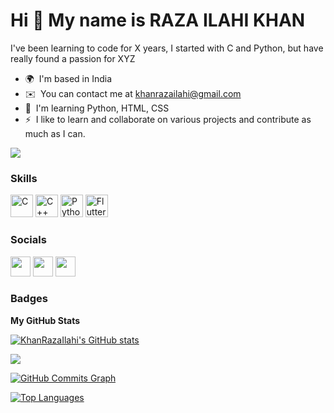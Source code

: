 Hi 👋 My name is RAZA ILAHI KHAN
================================

I've been learning to code for X years, I started with C and Python, but have really found a passion for XYZ

* 🌍  I'm based in India
* ✉️  You can contact me at [khanrazailahi@gmail.com](mailto:khanrazailahi@gmail.com)
* 🧠  I'm learning Python, HTML, CSS
* ⚡  I like to learn and collaborate on various projects and contribute as much as I can.

<a href="https://www.github.com/KhanRazaIlahi" target="_blank" rel="noreferrer"><img
src="https://img.shields.io/github/followers/KhanRazaIlahi?logo=github&style=for-the-badge&color=0891b2&labelColor=1c1917" /></a>

### Skills

<p align="left">
<a href="https://docs.microsoft.com/en-us/cpp/?view=msvc-170" target="_blank" rel="noreferrer"><img src="https://raw.githubusercontent.com/danielcranney/readme-generator/main/public/icons/skills/c-colored.svg" width="36" height="36" alt="C" /></a>
<a href="https://docs.microsoft.com/en-us/cpp/?view=msvc-170" target="_blank" rel="noreferrer"><img src="https://raw.githubusercontent.com/danielcranney/readme-generator/main/public/icons/skills/cplusplus-colored.svg" width="36" height="36" alt="C++" /></a>
<a href="https://www.python.org/" target="_blank" rel="noreferrer"><img src="https://raw.githubusercontent.com/danielcranney/readme-generator/main/public/icons/skills/python-colored.svg" width="36" height="36" alt="Python" /></a>
<a href="https://flutter.dev/" target="_blank" rel="noreferrer"><img src="https://raw.githubusercontent.com/danielcranney/readme-generator/main/public/icons/skills/flutter-colored.svg" width="36" height="36" alt="Flutter" /></a>
</p>


### Socials

<p align="left"> <a href="https://www.github.com/KhanRazaIlahi" target="_blank" rel="noreferrer"><img src="https://raw.githubusercontent.com/danielcranney/readme-generator/main/public/icons/socials/github.svg" width="32" height="32" /></a> <a href="http://www.instagram.com/its.khan12__" target="_blank" rel="noreferrer"><img src="https://raw.githubusercontent.com/danielcranney/readme-generator/main/public/icons/socials/instagram.svg" width="32" height="32" /></a> <a href="https://www.linkedin.com/in/raza-ilahi-khan" target="_blank" rel="noreferrer"><img src="https://raw.githubusercontent.com/danielcranney/readme-generator/main/public/icons/socials/linkedin.svg" width="32" height="32" /></a></p>

### Badges

<b>My GitHub Stats</b>

<a href="http://www.github.com/KhanRazaIlahi"><img src="https://github-readme-stats.vercel.app/api?username=KhanRazaIlahi&show_icons=true&hide=&count_private=true&title_color=0891b2&text_color=ffffff&icon_color=0891b2&bg_color=1c1917&hide_border=true&show_icons=true" alt="KhanRazaIlahi's GitHub stats" /></a>

<a href="http://www.github.com/KhanRazaIlahi"><img src="https://github-readme-streak-stats.herokuapp.com/?user=KhanRazaIlahi&stroke=ffffff&background=1c1917&ring=0891b2&fire=0891b2&currStreakNum=ffffff&currStreakLabel=0891b2&sideNums=ffffff&sideLabels=ffffff&dates=ffffff&hide_border=true" /></a>

<a href="http://www.github.com/KhanRazaIlahi"><img src="https://activity-graph.herokuapp.com/graph?username=KhanRazaIlahi&bg_color=1c1917&color=ffffff&line=0891b2&point=ffffff&area_color=1c1917&area=true&hide_border=true&custom_title=GitHub%20Commits%20Graph" alt="GitHub Commits Graph" /></a>

<a href="https://github.com/KhanRazaIlahi" align="left"><img src="https://github-readme-stats.vercel.app/api/top-langs/?username=KhanRazaIlahi&langs_count=10&title_color=0891b2&text_color=ffffff&icon_color=0891b2&bg_color=1c1917&hide_border=true&locale=en&custom_title=Top%20%Languages" alt="Top Languages" /></a>
<!---
KhanRazaIlahi/KhanRazaIlahi is a ✨ special ✨ repository because its `README.md` (this file) appears on your GitHub profile.
You can click the Preview link to take a look at your changes.
--->
